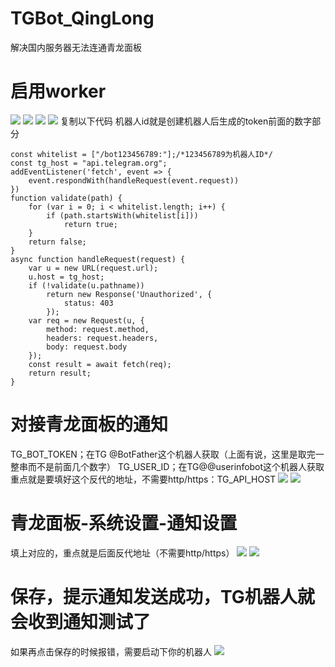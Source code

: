 # TGBot_QingLong
解决国内服务器无法连通青龙面板
# 启用worker
![](https://cdn.jsdelivr.net/gh/aProfessor23/PicBed@main/img/202203122131406.png)
![](https://cdn.jsdelivr.net/gh/aProfessor23/PicBed@main/img/202203122133195.png)
![](https://cdn.jsdelivr.net/gh/aProfessor23/PicBed@main/img/202203122134546.png)
![](https://cdn.jsdelivr.net/gh/aProfessor23/PicBed@main/img/202203122134266.png)
复制以下代码
机器人id就是创建机器人后生成的token前面的数字部分
```
const whitelist = ["/bot123456789:"];/*123456789为机器人ID*/
const tg_host = "api.telegram.org";
addEventListener('fetch', event => {
    event.respondWith(handleRequest(event.request))
})
function validate(path) {
    for (var i = 0; i < whitelist.length; i++) {
        if (path.startsWith(whitelist[i]))
            return true;
    }
    return false;
}
async function handleRequest(request) {
    var u = new URL(request.url);
    u.host = tg_host;
    if (!validate(u.pathname))
        return new Response('Unauthorized', {
            status: 403
        });
    var req = new Request(u, {
        method: request.method,
        headers: request.headers,
        body: request.body
    });
    const result = await fetch(req);
    return result;
}
```
# 对接青龙面板的通知
TG_BOT_TOKEN；在TG @BotFather这个机器人获取（上面有说，这里是取完一整串而不是前面几个数字） 
TG_USER_ID；在TG@@userinfobot这个机器人获取
重点就是要填好这个反代的地址，不需要http/https：TG_API_HOST
![](https://cdn.jsdelivr.net/gh/aProfessor23/PicBed@main/img/202203122146878.png)
![](https://cdn.jsdelivr.net/gh/aProfessor23/PicBed@main/img/202203122142531.png)
# 青龙面板-系统设置-通知设置
填上对应的，重点就是后面反代地址（不需要http/https）
![](https://cdn.jsdelivr.net/gh/aProfessor23/PicBed@main/img/202203122150940.png)
![](https://cdn.jsdelivr.net/gh/aProfessor23/PicBed@main/img/202203122152100.png)
# 保存，提示通知发送成功，TG机器人就会收到通知测试了
如果再点击保存的时候报错，需要启动下你的机器人
![](https://cdn.jsdelivr.net/gh/aProfessor23/PicBed@main/img/202203122157958.png)
